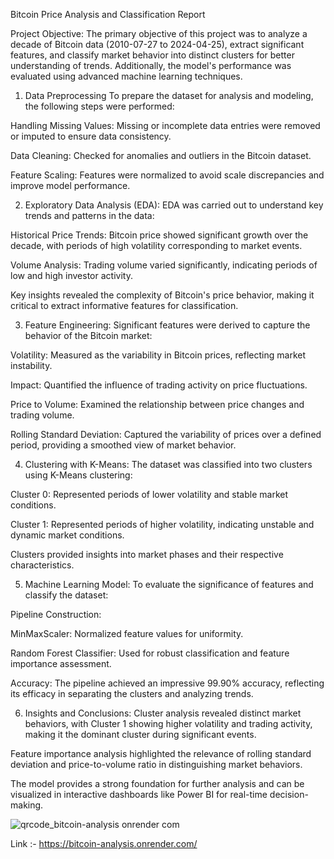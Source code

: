 Bitcoin Price Analysis and Classification Report

Project Objective:
The primary objective of this project was to analyze a decade of Bitcoin data (2010-07-27 to 2024-04-25), extract significant features, and classify market behavior into distinct clusters for better understanding of trends. Additionally, the model's performance was evaluated using advanced machine learning techniques.

1. Data Preprocessing
To prepare the dataset for analysis and modeling, the following steps were performed:

Handling Missing Values: Missing or incomplete data entries were removed or imputed to ensure data consistency.

Data Cleaning: Checked for anomalies and outliers in the Bitcoin dataset.

Feature Scaling: Features were normalized to avoid scale discrepancies and improve model performance.

2. Exploratory Data Analysis (EDA):
EDA was carried out to understand key trends and patterns in the data:

Historical Price Trends: Bitcoin price showed significant growth over the decade, with periods of high volatility corresponding to market events.

Volume Analysis: Trading volume varied significantly, indicating periods of low and high investor activity.

Key insights revealed the complexity of Bitcoin's price behavior, making it critical to extract informative features for classification.

3. Feature Engineering:
Significant features were derived to capture the behavior of the Bitcoin market:

Volatility: Measured as the variability in Bitcoin prices, reflecting market instability.

Impact: Quantified the influence of trading activity on price fluctuations.

Price to Volume: Examined the relationship between price changes and trading volume.

Rolling Standard Deviation: Captured the variability of prices over a defined period, providing a smoothed view of market behavior.

4. Clustering with K-Means:
The dataset was classified into two clusters using K-Means clustering:

Cluster 0: Represented periods of lower volatility and stable market conditions.

Cluster 1: Represented periods of higher volatility, indicating unstable and dynamic market conditions.

Clusters provided insights into market phases and their respective characteristics.

5. Machine Learning Model:
To evaluate the significance of features and classify the dataset:

Pipeline Construction:

MinMaxScaler: Normalized feature values for uniformity.

Random Forest Classifier: Used for robust classification and feature importance assessment.

Accuracy: The pipeline achieved an impressive 99.90% accuracy, reflecting its efficacy in separating the clusters and analyzing trends.

6. Insights and Conclusions:
Cluster analysis revealed distinct market behaviors, with Cluster 1 showing higher volatility and trading activity, making it the dominant cluster during significant events.

Feature importance analysis highlighted the relevance of rolling standard deviation and price-to-volume ratio in distinguishing market behaviors.

The model provides a strong foundation for further analysis and can be visualized in interactive dashboards like Power BI for real-time decision-making.

![qrcode_bitcoin-analysis onrender com](https://github.com/user-attachments/assets/7dff4b26-651c-4f04-816d-9d7fc2448747)

Link :- https://bitcoin-analysis.onrender.com/

